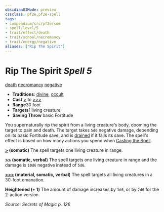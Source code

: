 ```yaml
---
obsidianUIMode: preview
cssclass: pf2e,pf2e-spell
tags:
- compendium/src/pf2e/som
- spell/level/5
- trait/effect/death
- trait/school/necromancy
- trait/energy/negative
aliases: ["Rip The Spirit"]
---
```

# Rip The Spirit *Spell 5*   
[death](death.md)  [necromancy](necromancy.md)  [negative](negative.md)  

- **Traditions**: [divine](divine.md), [occult](occult.md)
- **Cast** [>](chapter-9-playing-the-game.md#Actions "Single Action") to [>>>](chapter-9-playing-the-game.md#Actions "Three-Action") 
- **Range**30 foot
- **Targets**1 living creature
- **Saving Throw**  basic Fortitude

You supernaturally rip the spirit from a living creature's body, dooming the target to pain and death. The target takes `5d6` negative damage, depending on its basic Fortitude save, and is [drained](conditions.md#Drained) if it fails its save. The spell's effect is based on how many actions you spend when [Casting the Spell](cast-a-spell.md).

**[>](chapter-9-playing-the-game.md#Actions "Single Action") (somatic)** The spell targets one living creature in range.

**[>>](chapter-9-playing-the-game.md#Actions "Two-Action") (somatic, verbal)** The spell targets one living creature in range and the damage is `10d6` negative instead of `5d6`.

**[>>>](chapter-9-playing-the-game.md#Actions "Three-Action") (material, somatic, verbal)** The spell targets all living creatures in a 30-foot emanation.

**Heightened (+ 1)** The amount of damage increases by `1d6`, or by `2d6` for the 2-action version.

*Source: Secrets of Magic p. 126*